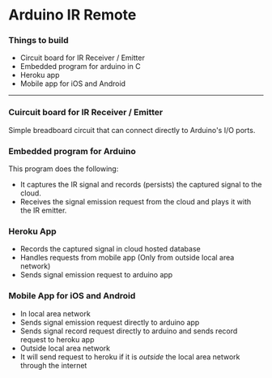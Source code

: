 # Arduino IR Remote

### Things to build
* Circuit board for IR Receiver / Emitter
* Embedded program for arduino in C
* Heroku app
* Mobile app for iOS and Android

----

### Cuircuit board for IR Receiver / Emitter
Simple breadboard circuit that can connect directly to Arduino's I/O ports.

### Embedded program for Arduino
This program does the following:
* It captures the IR signal and records (persists) the captured signal to the cloud.
* Receives the signal emission request from the cloud and plays it with the IR emitter.


### Heroku App
* Records the captured signal in cloud hosted database
* Handles requests from mobile app (Only from outside local area network)
* Sends signal emission request to arduino app

### Mobile App for iOS and Android
* In local area network
 * Sends signal emission request directly to arduino app
 * Sends signal record request directly to arduino and sends record request to heroku app
* Outside local area network
 * It will send request to heroku if it is _outside_ the local area network through the internet
